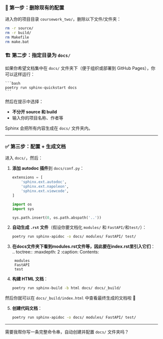 ### 🔄 第一步：**删除现有的配置**

进入你的项目目录 `coursework_two/`，删除以下文件/文件夹：

```bash
rm -r source/
rm -r build/
rm Makefile
rm make.bat
```

### 🏗 第二步：指定目录为 `docs/`

如果你希望文档集中在 `docs/` 文件夹下（便于组织或部署到 GitHub Pages），你可以这样运行：

    ```bash
    poetry run sphinx-quickstart docs
    ```

然后在提示中选择：

- **不分开 source 和 build**
- 输入你的项目名称、作者等

Sphinx 会把所有内容生成在 `docs/` 文件夹内。

---

### ✅ 第三步：配置 + 生成文档

进入 `docs/`，然后：

1. **添加 autodoc 插件**到 `docs/conf.py`：
   ```python
   extensions = [
       'sphinx.ext.autodoc',
       'sphinx.ext.napoleon',
       'sphinx.ext.viewcode',
   ]

   import os
   import sys

   sys.path.insert(0, os.path.abspath('..'))
   ```

2. **自动生成 `.rst` 文件**（假设你要文档化 `modules/` 和 `FastAPI/`和`test/`）：

   ```bash
   poetry run sphinx-apidoc -o docs/ modules/ FastAPI/ test/
   ```

3. **在docs文件夹下看到modules.rst文件等，因此要在index.rst里引入它们**：
    .. toctree::
        :maxdepth: 2
        :caption: Contents:

        modules
        FastAPI
        test

4. **构建 HTML 文档**：

   ```bash
   poetry run sphinx-build -b html docs/ docs/_build/
   ```

然后你就可以在 `docs/_build/index.html` 中查看最终生成的文档啦 🎉

5. **创建代码文档**：
    ```bash
   poetry run sphinx-apidoc -o docs/ modules/ FastAPI/ test/
   ```

---

需要我帮你写一条完整命令串，自动创建并配置 `docs/` 文件夹吗？